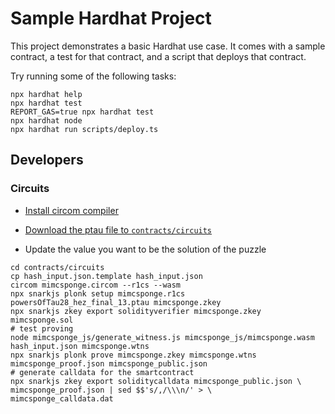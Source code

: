 # Sample Hardhat Project

This project demonstrates a basic Hardhat use case. It comes with a sample contract, a test for that contract, and a script that deploys that contract.

Try running some of the following tasks:

```shell
npx hardhat help
npx hardhat test
REPORT_GAS=true npx hardhat test
npx hardhat node
npx hardhat run scripts/deploy.ts
```

## Developers

### Circuits

- [Install circom compiler](https://docs.circom.io/getting-started/installation/#installing-circom)
- [Download the ptau file to `contracts/circuits`](https://hermez.s3-eu-west-1.amazonaws.com/powersOfTau28_hez_final_13.ptau)

- Update the value you want to be the solution of the puzzle

```shell
cd contracts/circuits
cp hash_input.json.template hash_input.json
circom mimcsponge.circom --r1cs --wasm
npx snarkjs plonk setup mimcsponge.r1cs powersOfTau28_hez_final_13.ptau mimcsponge.zkey
npx snarkjs zkey export solidityverifier mimcsponge.zkey mimcsponge.sol
# test proving
node mimcsponge_js/generate_witness.js mimcsponge_js/mimcsponge.wasm hash_input.json mimcsponge.wtns
npx snarkjs plonk prove mimcsponge.zkey mimcsponge.wtns mimcsponge_proof.json mimcsponge_public.json
# generate calldata for the smartcontract
npx snarkjs zkey export soliditycalldata mimcsponge_public.json \
mimcsponge_proof.json | sed $$'s/,/\\\n/' > \
mimcsponge_calldata.dat
```
